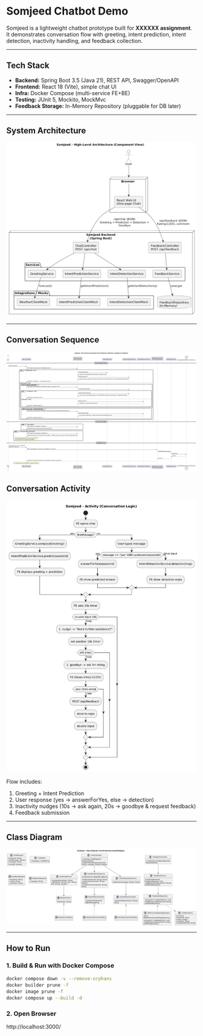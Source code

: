 # Somjeed Chatbot Demo

Somjeed is a lightweight chatbot prototype built for **XXXXXX assignment**.  
It demonstrates conversation flow with greeting, intent prediction, intent detection, inactivity handling, and feedback collection.

---

## Tech Stack
- **Backend:** Spring Boot 3.5 (Java 21), REST API, Swagger/OpenAPI
- **Frontend:** React 18 (Vite), simple chat UI
- **Infra:** Docker Compose (multi-service FE+BE)
- **Testing:** JUnit 5, Mockito, MockMvc
- **Feedback Storage:** In-Memory Repository (pluggable for DB later)

---

## System Architecture
![High-Level Architecture](/docs/diagrams/architecture.png)

---

## Conversation Sequence
![Conversation Flow](/docs/diagrams/sequence.png)

## Conversation Activity
![Conversation Flow](/docs/diagrams/activity.png)

Flow includes:
1. Greeting + Intent Prediction
2. User response (yes → answerForYes, else → detection)
3. Inactivity nudges (10s → ask again, 20s → goodbye & request feedback)
4. Feedback submission

---

## Class Diagram
![Class Diagram](/docs/diagrams/class-diagram.png)

---

## How to Run

### 1. Build & Run with Docker Compose
```bash
docker compose down -v --remove-orphans
docker builder prune -f
docker image prune -f
docker compose up --build -d
```

### 2. Open Browser 
http://localhost:3000/
